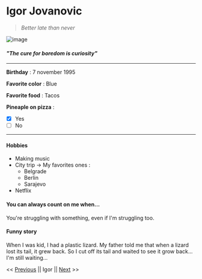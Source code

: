 # Igor Jovanovic

>*Better late than never*

![image](./1664530067412.jpg)


#### *"The cure for boredom is curiosity"*

-----------------------------------------------

**Birthday** : 7 november 1995

**Favorite color** : Blue

**Favorite food** : Tacos

**Pineaple on pizza** : 
- [x] Yes 
- [ ] No

---------------------------------------------- 

#### Hobbies

* Making music
* City trip -> My favorites ones : 
    - Belgrade
    - Berlin
    - Sarajevo
* Netflix

#### You can always count on me when...

You're struggling with something, even if I'm struggling too.

#### Funny story 

When I was kid, I had a plastic lizard. My father told me that when a lizard lost its tail, it grew back. So I cut off its tail and waited to see it grow back... I'm still waiting...

<< [Previous](https://github.com/hanaelle/markdown-challenge) || Igor || [Next](https://github.com/TreshMiralissa/markdown-challenge-) >>


